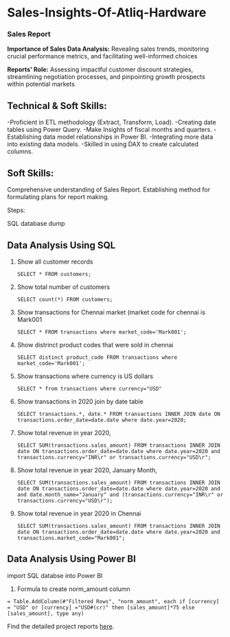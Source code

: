 # Sales-Insights-Of-Atliq-Hardware

### Sales Report

**Importance of Sales Data Analysis:** Revealing sales trends, monitoring crucial performance metrics, and facilitating well-informed choices

**Reports' Role:** Assessing impactful customer discount strategies, streamlining negotiation processes, and pinpointing growth prospects within potential markets

## Technical & Soft Skills:
-Proficient in ETL methodology (Extract, Transform, Load).
-Creating date tables using Power Query.
-Make Insights of fiscal months and quarters.
-Establishing data model relationships in Power BI.
-Integrating more data into existing data models.
-Skilled in using DAX to create calculated columns.
## Soft Skills:
Comprehensive understanding of Sales Report.
Establishing method for formulating plans for report making.



Steps:

 SQL database dump 

## Data Analysis Using SQL

1. Show all customer records

    `SELECT * FROM customers;`

1. Show total number of customers

    `SELECT count(*) FROM customers;`

1. Show transactions for Chennai market (market code for chennai is Mark001

    `SELECT * FROM transactions where market_code='Mark001';`

1. Show distrinct product codes that were sold in chennai

    `SELECT distinct product_code FROM transactions where market_code='Mark001';`

1. Show transactions where currency is US dollars

    `SELECT * from transactions where currency="USD"`

1. Show transactions in 2020 join by date table

    `SELECT transactions.*, date.* FROM transactions INNER JOIN date ON transactions.order_date=date.date where date.year=2020;`

1. Show total revenue in year 2020,

    `SELECT SUM(transactions.sales_amount) FROM transactions INNER JOIN date ON transactions.order_date=date.date where date.year=2020 and transactions.currency="INR\r" or transactions.currency="USD\r";`
	
1. Show total revenue in year 2020, January Month,

    `SELECT SUM(transactions.sales_amount) FROM transactions INNER JOIN date ON transactions.order_date=date.date where date.year=2020 and and date.month_name="January" and (transactions.currency="INR\r" or transactions.currency="USD\r");`

1. Show total revenue in year 2020 in Chennai

    `SELECT SUM(transactions.sales_amount) FROM transactions INNER JOIN date ON transactions.order_date=date.date where date.year=2020
and transactions.market_code="Mark001";`


## Data Analysis Using Power BI

 import SQL databse into Power BI

1. Formula to create norm_amount column

`= Table.AddColumn(#"Filtered Rows", "norm_amount", each if [currency] = "USD" or [currency] ="USD#(cr)" then [sales_amount]*75 else [sales_amount], type any)`

Find the detailed project reports [here](https://github.com/intekhabsiddiki/Sales-Insights-Of-Atliq-Hardware).

